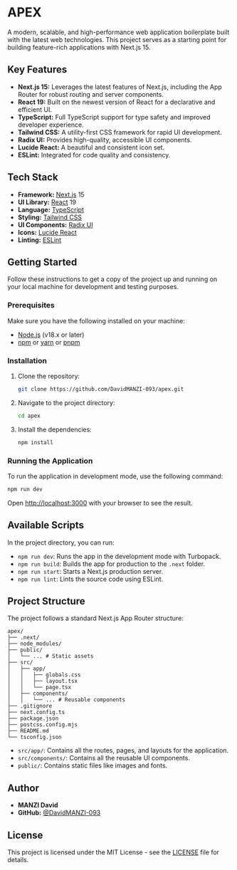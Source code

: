 # APEX

A modern, scalable, and high-performance web application boilerplate built with the latest web technologies. This project serves as a starting point for building feature-rich applications with Next.js 15.

## Key Features

- **Next.js 15:** Leverages the latest features of Next.js, including the App Router for robust routing and server components.
- **React 19:** Built on the newest version of React for a declarative and efficient UI.
- **TypeScript:** Full TypeScript support for type safety and improved developer experience.
- **Tailwind CSS:** A utility-first CSS framework for rapid UI development.
- **Radix UI:** Provides high-quality, accessible UI components.
- **Lucide React:** A beautiful and consistent icon set.
- **ESLint:** Integrated for code quality and consistency.

## Tech Stack

- **Framework:** [Next.js](https://nextjs.org/) 15
- **UI Library:** [React](https://react.dev/) 19
- **Language:** [TypeScript](https://www.typescriptlang.org/)
- **Styling:** [Tailwind CSS](https://tailwindcss.com/)
- **UI Components:** [Radix UI](https://www.radix-ui.com/)
- **Icons:** [Lucide React](https://lucide.dev/)
- **Linting:** [ESLint](https://eslint.org/)

## Getting Started

Follow these instructions to get a copy of the project up and running on your local machine for development and testing purposes.

### Prerequisites

Make sure you have the following installed on your machine:

- [Node.js](https://nodejs.org/en/) (v18.x or later)
- [npm](https://www.npmjs.com/) or [yarn](https://yarnpkg.com/) or [pnpm](https://pnpm.io/)

### Installation

1. Clone the repository:

   ```bash
   git clone https://github.com/DavidMANZI-093/apex.git
   ```

2. Navigate to the project directory:

   ```bash
   cd apex
   ```

3. Install the dependencies:

   ```bash
   npm install
   ```

### Running the Application

To run the application in development mode, use the following command:

```bash
npm run dev
```

Open [http://localhost:3000](http://localhost:3000) with your browser to see the result.

## Available Scripts

In the project directory, you can run:

- `npm run dev`: Runs the app in the development mode with Turbopack.
- `npm run build`: Builds the app for production to the `.next` folder.
- `npm run start`: Starts a Next.js production server.
- `npm run lint`: Lints the source code using ESLint.

## Project Structure

The project follows a standard Next.js App Router structure:

```text
apex/
├── .next/
├── node_modules/
├── public/
│   └── ... # Static assets
├── src/
│   ├── app/
│   │   ├── globals.css
│   │   ├── layout.tsx
│   │   └── page.tsx
│   ├── components/
│   │   └── ... # Reusable components
├── .gitignore
├── next.config.ts
├── package.json
├── postcss.config.mjs
├── README.md
└── tsconfig.json
```

- `src/app/`: Contains all the routes, pages, and layouts for the application.
- `src/components/`: Contains all the reusable UI components.
- `public/`: Contains static files like images and fonts.

## Author

- **MANZI David**
- **GitHub:** [@DavidMANZI-093](https://github.com/DavidMANZI-093)

## License

This project is licensed under the MIT License - see the [LICENSE](LICENSE) file for details.
